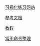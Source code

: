 [可视化练习网站](https://learngitbranching.js.org/)

[参考文档](https://git-scm.com/book/zh/v2)

[教程](https://www.liaoxuefeng.com/wiki/0013739516305929606dd18361248578c67b8067c8c017b000)

[常用命令整理](https://www.ruanyifeng.com/blog/2015/12/git-cheat-sheet.html)
